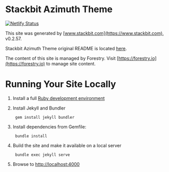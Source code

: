# Stackbit Azimuth Theme

[![Netlify Status](https://api.netlify.com/api/v1/badges/7b3113b7-aa5e-4539-8871-a83818fab137/deploy-status)](https://app.netlify.com/sites/nodewaste/deploys)

This site was generated by [www.stackbit.com](https://www.stackbit.com), v0.2.57.

Stackbit Azimuth Theme original README is located [here](./README.theme.md).

The content of this site is managed by Forestry. Visit [https://forestry.io](https://forestry.io) to manage site content.

# Running Your Site Locally

1. Install a full [Ruby development environment](https://jekyllrb.com/docs/installation/)

1. Install Jekyll and Bundler

        gem install jekyll bundler

1. Install dependencies from Gemfile:

        bundle install

1. Build the site and make it available on a local server

        bundle exec jekyll serve

1. Browse to [http://localhost:4000](http://localhost:4000)

